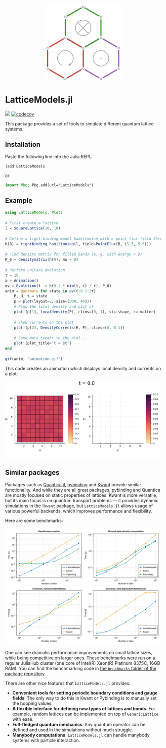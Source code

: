 <p align="center"><img src="docs/src/assets/logo.svg" width="250" /></p>

# LatticeModels.jl
[![](https://img.shields.io/badge/docs-latest-blue.svg)](https://aryavorskiy.github.io/LatticeModels.jl/dev)
[![codecov](https://codecov.io/gh/aryavorskiy/LatticeModels.jl/branch/master/graph/badge.svg?token=KQN77BL9UV)](https://codecov.io/gh/aryavorskiy/LatticeModels.jl)

This package provides a set of tools to simulate different quantum lattice systems.

## Installation

Paste the following line into the Julia REPL:
```
]add LatticeModels
```
or
```julia
import Pkg; Pkg.add(url="LatticeModels")
```

## Example

```julia
using LatticeModels, Plots

# First create a lattice
l = SquareLattice(10, 10)

# Define a tight-binding model hamiltonian with a point flux field through point (5.5, 5.5)
h(B) = tightbinding_hamiltonian(l, field=PointFlux(B, (5.5, 5.5)))

# Find density matrix for filled bands (e. g. with energy < 0)
P_0 = densitymatrix(h(0), mu = 0)

# Perform unitary evolution
τ = 10
a = Animation()
ev = Evolution(t -> h(0.2 * min(t, τ) / τ), P_0)
anim = @animate for state in ev(0:0.1:2τ)
    P, H, t = state
    p = plot(layout=2, size=(800, 400))
    # Find the local density and plot it
    plot!(p[1], localdensity(P), clims=(0, 1), st=:shape, c=:matter)

    # Show currents on the plot
    plot!(p[2], DensityCurrents(H, P), clims=(0, 0.1))

    # Some more tweaks to the plot...
    plot!(plot_title="t = $t")
end

gif(anim, "animation.gif")
```

This code creates an animation which displays local density and currents on a plot:

![](animation.gif)

## Similar packages

Packages such as [Quantica.jl](https://github.com/pablosanjose/Quantica.jl), [pybinding](https://docs.pybinding.site/en/stable/index.html) and [Kwant](https://kwant-project.org/) provide similar functionality. And while they are all great packages, pybinding and Quantica are mostly focused on static properties of lattices. Kwant is more versatile, but its main focus is on quantum transport problems — it provides dynamic simulations in the `Tkwant` package, but `LatticeModels.jl` allows usage of various powerful backends, which improves performance and flexibility.

Here are some benchmarks: 

![All benchmarks composed](docs/src/assets/benchmark_all.svg)

One can see dramatic performance improvements on small lattice sizes, while being competitive on larger ones.
These benchmarks were run on a regular JuliaHub cluster (one core of Intel(R) Xeon(R) Platinum 8375C, 16GB RAM).
You can find the benchmarking code in [the `benchmarks` folder of the package repository](benchmarks).

There are other nice features that `LatticeModels.jl` provides:

- **Convenient tools for setting periodic boundary conditions and gauge fields**. The only way to do this in 
    Kwant or Pybinding is to manually set the hopping values.
- **A flexible interface for defining new types of lattices and bonds**. For example, random lattices can be implemented
    on top of `GenericLattice` with ease.
- **Full-fledged quantum mechanics**. Any quantum operator can be defined and used in the simulations without much struggle.
- **Manybody computations**. `LatticeModels.jl` can handle manybody systems with particle interaction.